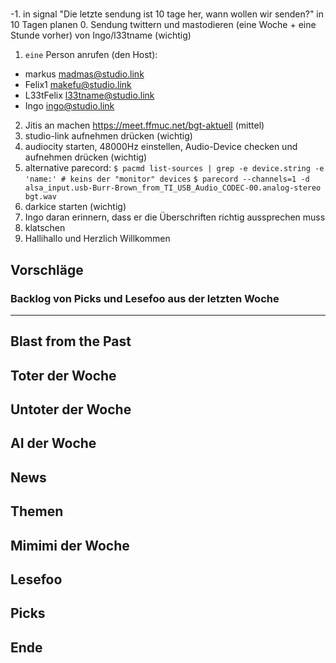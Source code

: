 # <SENDUNGSNUMMER>

-1. in signal "Die letzte sendung ist 10 tage her, wann wollen wir senden?" in 10 Tagen planen
0.  Sendung twittern und mastodieren (eine Woche + eine Stunde vorher) von Ingo/l33tname (wichtig)
1.  `eine` Person anrufen (den Host):
   - markus      madmas@studio.link
   - Felix1      makefu@studio.link
   - L33tFelix   l33tname@studio.link
   - Ingo        ingo@studio.link
2.  Jitis an machen https://meet.ffmuc.net/bgt-aktuell  (mittel)
3.  studio-link aufnehmen drücken (wichtig)
4.  audiocity starten, 48000Hz einstellen, Audio-Device checken und aufnehmen drücken (wichtig)
4.  alternative parecord:
     `$ pacmd list-sources | grep -e device.string -e 'name:' # keins der "monitor" devices`
     `$ parecord --channels=1 -d alsa_input.usb-Burr-Brown_from_TI_USB_Audio_CODEC-00.analog-stereo bgt.wav`
5.  darkice starten (wichtig)
6.  Ingo daran erinnern, dass er die Überschriften richtig aussprechen muss
7.  klatschen
8.  Hallihallo und Herzlich Willkommen

## Vorschläge
### Backlog von Picks und Lesefoo aus der letzten Woche

---

## Blast from the Past

## Toter der Woche

## Untoter der Woche

## AI der Woche

## News

## Themen

## Mimimi der Woche

## Lesefoo

## Picks

## Ende
